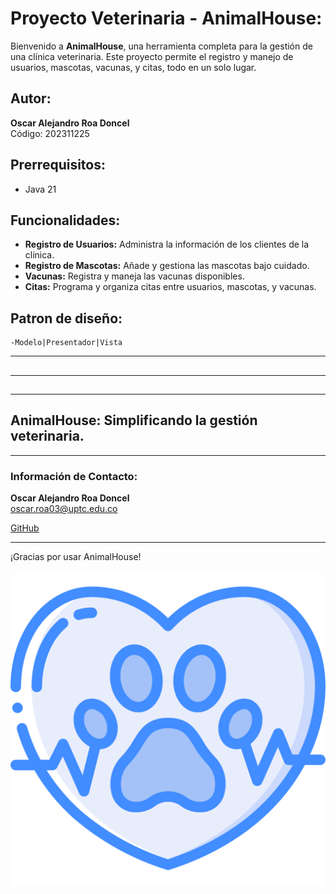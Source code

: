 # Proyecto Veterinaria - AnimalHouse:

Bienvenido a **AnimalHouse**, una herramienta completa para la gestión de una clínica veterinaria. Este proyecto permite el registro y manejo de usuarios, mascotas, vacunas, y citas, todo en un solo lugar.

## Autor:

**Oscar Alejandro Roa Doncel**  
Código: 202311225

## Prerrequisitos:

- Java 21

## Funcionalidades:

- **Registro de Usuarios:** Administra la información de los clientes de la clínica.
- **Registro de Mascotas:** Añade y gestiona las mascotas bajo cuidado.
- **Vacunas:** Registra y maneja las vacunas disponibles.
- **Citas:** Programa y organiza citas entre usuarios, mascotas, y vacunas.

## Patron de diseño:

    -Modelo|Presentador|Vista

---

##

---

##

---

## AnimalHouse: Simplificando la gestión veterinaria.

---

### Información de Contacto:

**Oscar Alejandro Roa Doncel**  
oscar.roa03@uptc.edu.co

[GitHub](https://github.com/OscarRoa34)

---

¡Gracias por usar AnimalHouse!

![AnimalHouse Logo](src\main\resources\Images\salud.png)
